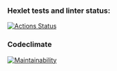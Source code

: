 ### Hexlet tests and linter status:
[![Actions Status](https://github.com/Mamina1radost/python-project-49/actions/workflows/hexlet-check.yml/badge.svg)](https://github.com/Mamina1radost/python-project-49/actions)

### Codeclimate
[![Maintainability](https://api.codeclimate.com/v1/badges/d13ef4f7d80d89a90ef7/maintainability)](https://codeclimate.com/github/Mamina1radost/python-project-49/maintainability)